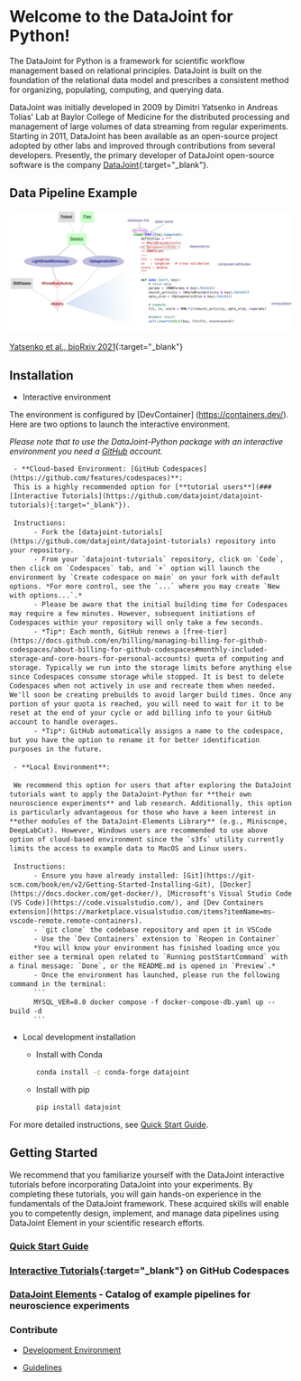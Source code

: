 # Welcome to the DataJoint for Python!

The DataJoint for Python is a framework for scientific workflow management based on 
relational principles. DataJoint is built on the foundation of the relational data 
model and prescribes a consistent method for organizing, populating, computing, and 
querying data.

DataJoint was initially developed in 2009 by Dimitri Yatsenko in Andreas Tolias' Lab at 
Baylor College of Medicine for the distributed processing and management of large 
volumes of data streaming from regular experiments. Starting in 2011, DataJoint has 
been available as an open-source project adopted by other labs and improved through 
contributions from several developers.
Presently, the primary developer of DataJoint open-source software is the company [DataJoint](https://datajoint.com){:target="_blank"}.

## Data Pipeline Example

![pipeline](https://raw.githubusercontent.com/datajoint/datajoint-python/master/images/pipeline.png)

[Yatsenko et al., bioRxiv 2021](https://doi.org/10.1101/2021.03.30.437358){:target="_blank"}

## Installation

- Interactive environment

The environment is configured by [DevContainer] (https://containers.dev/). Here are two options to launch the interactive environment. 

*Please note that to use the DataJoint-Python package with an interactive environment you need a [GitHub](https://github.com/) account.*

     - **Cloud-based Environment: [GitHub Codespaces](https://github.com/features/codespaces)**: 
     This is a highly recommended option for [**tutorial users**](### [Interactive Tutorials](https://github.com/datajoint/datajoint-tutorials){:target="_blank"}). 

     Instructions:
          - Fork the [datajoint-tutorials](https://github.com/datajoint/datajoint-tutorials) repository into your repository.
          - From your `datajoint-tutorials` repository, click on `Code`, then click on `Codespaces` tab, and `+` option will launch the environment by `Create codespace on main` on your fork with default options. *For more control, see the `...` where you may create `New with options...`.*
          - Please be aware that the initial building time for Codespaces may require a few minutes. However, subsequent initiations of Codespaces within your repository will only take a few seconds.
          - *Tip*: Each month, GitHub renews a [free-tier](https://docs.github.com/en/billing/managing-billing-for-github-codespaces/about-billing-for-github-codespaces#monthly-included-storage-and-core-hours-for-personal-accounts) quota of computing and storage. Typically we run into the storage limits before anything else since Codespaces consume storage while stopped. It is best to delete Codespaces when not actively in use and recreate them when needed. We'll soon be creating prebuilds to avoid larger build times. Once any portion of your quota is reached, you will need to wait for it to be reset at the end of your cycle or add billing info to your GitHub account to handle overages.
          - *Tip*: GitHub automatically assigns a name to the codespace, but you have the option to rename it for better identification purposes in the future.

     - **Local Environment**:
     
     We recommend this option for users that after exploring the DataJoint tutorials want to apply the DataJoint-Python for **their own neuroscience experiments** and lab research. Additionally, this option is particularly advantageous for those who have a keen interest in **other modules of the DataJoint-Elements Library** (e.g., Miniscope, DeepLabCut). However, Windows users are recommended to use above option of cloud-based environment since the `s3fs` utility currently limits the access to example data to MacOS and Linux users.

     Instructions:
          - Ensure you have already installed: [Git](https://git-scm.com/book/en/v2/Getting-Started-Installing-Git), [Docker](https://docs.docker.com/get-docker/), [Microsoft's Visual Studio Code (VS Code)](https://code.visualstudio.com/), and [Dev Containers extension](https://marketplace.visualstudio.com/items?itemName=ms-vscode-remote.remote-containers). 
          - `git clone` the codebase repository and open it in VSCode
          - Use the `Dev Containers` extension to `Reopen in Container`
          *You will know your environment has finished loading once you either see a terminal open related to `Running postStartCommand` with a final message: `Done`, or the README.md is opened in `Preview`.*
          - Once the environment has launched, please run the following command in the terminal:
          ```
          MYSQL_VER=8.0 docker compose -f docker-compose-db.yaml up --build -d
          ```

- Local development installation

     - Install with Conda

          ```bash
          conda install -c conda-forge datajoint
          ```

     - Install with pip

          ```bash
          pip install datajoint
          ```

For more detailed instructions, see [Quick Start Guide](./quick-start.md).

## Getting Started 

We recommend that you familiarize yourself with the DataJoint interactive tutorials before incorporating DataJoint into your experiments. By completing these tutorials, you will gain hands-on experience in the fundamentals of the DataJoint framework. These acquired skills will enable you to competently design, implement, and manage data pipelines using DataJoint Element in your scientific research efforts.

### [Quick Start Guide](./quick-start.md)

### [Interactive Tutorials](https://github.com/datajoint/datajoint-tutorials){:target="_blank"} on GitHub Codespaces

### [DataJoint Elements](https://datajoint.com/docs/elements/) - Catalog of example pipelines for neuroscience experiments

### Contribute
  - [Development Environment](./develop)

  - [Guidelines](https://datajoint.com/docs/community/contribute/)




